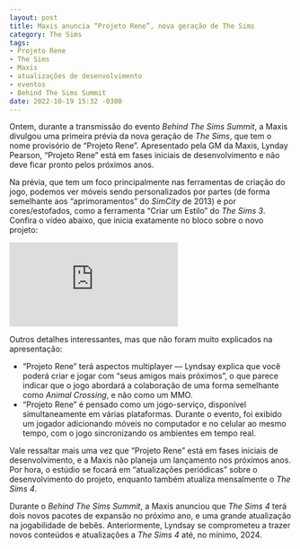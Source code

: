 ```yaml
---
layout: post
title: Maxis anuncia “Projeto Rene”, nova geração de The Sims
category: The Sims
tags:
- Projeto Rene
- The Sims
- Maxis
- atualizações de desenvolvimento
- eventos
- Behind The Sims Summit
date: 2022-10-19 15:32 -0300
---
```

Ontem, durante a transmissão do evento _Behind The Sims Summit_, a Maxis divulgou uma primeira prévia da nova geração de _The Sims_, que tem o nome provisório de “Projeto Rene”. Apresentado pela GM da Maxis, Lynday Pearson, “Projeto Rene” está em fases iniciais de desenvolvimento e não deve ficar pronto pelos próximos anos.

Na prévia, que tem um foco principalmente nas ferramentas de criação do jogo, podemos ver móveis sendo personalizados por partes (de forma semelhante aos “aprimoramentos” do _SimCity_ de 2013) e por cores/estofados, como a ferramenta “Criar um Estilo” do _The Sims 3_. Confira o vídeo abaixo, que inicia exatamente no bloco sobre o novo projeto:

<iframe src="https://www.youtube.com/embed/Tmm6h6bHD3o?start=1603" title="Reprodutor de vídeos do YouTube" frameborder="0" allow="accelerometer; autoplay; clipboard-write; encrypted-media; gyroscope; picture-in-picture" allowfullscreen></iframe>

Outros detalhes interessantes, mas que não foram muito explicados na apresentação:

- “Projeto Rene” terá aspectos multiplayer — Lyndsay explica que você poderá criar e jogar com “seus amigos mais próximos”, o que parece indicar que o jogo abordará a colaboração de uma forma semelhante como _Animal Crossing_, e não como um MMO.
- “Projeto Rene” é pensado como um jogo-serviço, disponível simultaneamente em várias plataformas. Durante o evento, foi exibido um jogador adicionando móveis no computador e no celular ao mesmo tempo, com o jogo sincronizando os ambientes em tempo real.

Vale ressaltar mais uma vez que “Projeto Rene” está em fases iniciais de desenvolvimento, e a Maxis não planeja um lançamento nos próximos anos. Por hora, o estúdio se focará em “atualizações periódicas” sobre o desenvolvimento do projeto, enquanto também atualiza mensalmente o _The Sims 4_. 

Durante o _Behind The Sims Summit_, a Maxis anunciou que _The Sims 4_ terá dois novos pacotes de expansão no próximo ano, e uma grande atualização na jogabilidade de bebês. Anteriormente, Lyndsay se comprometeu a trazer novos conteúdos e atualizações a _The Sims 4_ até, no mínimo, 2024.
